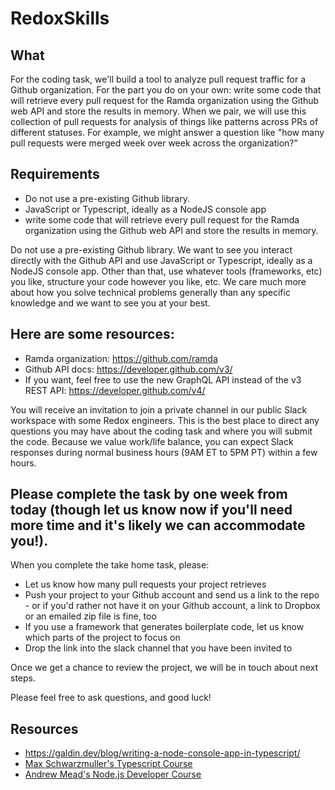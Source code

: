 # RedoxSkills

## What
For the coding task, we'll build a tool to analyze pull request traffic for a Github organization.
For the part you do on your own: write some code that will retrieve every pull request for the Ramda organization using the Github web API and store the results in memory. When we pair, we will use this collection of pull requests for analysis of things like patterns across PRs of different statuses. For example, we might answer a question like "how many pull requests were merged week over week across the organization?”

## Requirements
* Do not use a pre-existing Github library.
* JavaScript or Typescript, ideally as a NodeJS console app
* write some code that will retrieve every pull request for the Ramda organization using the Github web API and store the results in memory.

Do not use a pre-existing Github library. We want to see you interact directly with the Github API and use JavaScript or Typescript, ideally as a NodeJS console app. Other than that, use whatever tools (frameworks, etc) you like, structure your code however you like, etc. We care much more about how you solve technical problems generally than any specific knowledge and we want to see you at your best.

## Here are some resources: 
* Ramda organization: https://github.com/ramda
* Github API docs: https://developer.github.com/v3/  
* If you want, feel free to use the new GraphQL API instead of the v3 REST API: https://developer.github.com/v4/  

You will receive an invitation to join a private channel in our public Slack workspace with some Redox engineers. This is the best place to direct any questions you may have about the coding task and where you will submit the code. Because we value work/life balance, you can expect Slack responses during normal business hours (9AM ET to 5PM PT) within a few hours.

## Please complete the task by one week from today (though let us know now if you'll need more time and it's likely we can accommodate you!). 

When you complete the take home task, please:
* Let us know how many pull requests your project retrieves
* Push your project to your Github account and send us a link to the repo - or if you'd rather not have it on your Github account, a link to Dropbox or an emailed zip file is fine, too
* If you use a framework that generates boilerplate code, let us know which parts of the project to focus on
* Drop the link into the slack channel that you have been invited to

Once we get a chance to review the project, we will be in touch about next steps. 

Please feel free to ask questions, and good luck!

## Resources
* https://galdin.dev/blog/writing-a-node-console-app-in-typescript/
* [Max Schwarzmuller's Typescript Course](https://www.udemy.com/course/the-complete-nodejs-developer-course-2/)
* [Andrew Mead's Node.js Developer Course](https://www.udemy.com/course/the-complete-nodejs-developer-course-2/)